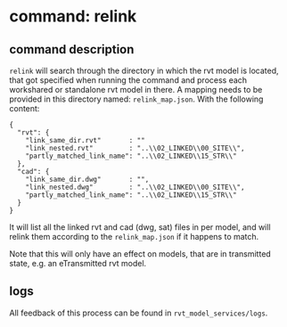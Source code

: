 # command: relink

## command description
`relink` will search through the directory in which the rvt model is located, 
that got specified when running the command and process each workshared or 
standalone rvt model in there. 
A mapping needs to be provided in this directory named: `relink_map.json`.
With the following content:
```
{
  "rvt": {
    "link_same_dir.rvt"       : ""
    "link_nested.rvt"         : "..\\02_LINKED\\00_SITE\\",
    "partly_matched_link_name": "..\\02_LINKED\\15_STR\\"
  },
  "cad": {
    "link_same_dir.dwg"       : "",
    "link_nested.dwg"         : "..\\02_LINKED\\00_SITE\\",
    "partly_matched_link_name": "..\\02_LINKED\\15_STR\\"
  }
}
```
It will list all the linked rvt and cad (dwg, sat) files in per model, 
and will relink them according to the `relink_map.json` if it happens to match.

Note that this will only have an effect on models, that are in transmitted state, 
e.g. an eTransmitted rvt model.

## logs
All feedback of this process can be found in `rvt_model_services/logs`.
